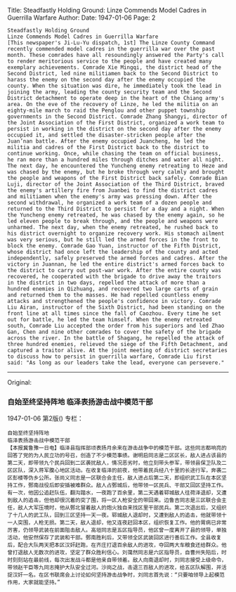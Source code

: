 Title: Steadfastly Holding Ground: Linze Commends Model Cadres in Guerrilla Warfare
Author:
Date: 1947-01-06
Page: 2

    Steadfastly Holding Ground
    Linze Commends Model Cadres in Guerrilla Warfare
    [This newspaper's Ji-Lu-Yu dispatch, 1st] The Linze County Command recently commended model cadres in the guerrilla war over the past month. These comrades have all resoundingly answered the Party's call to render meritorious service to the people and have created many exemplary achievements. Comrade Xie Mingqi, the district head of the Second District, led nine militiamen back to the Second District to harass the enemy on the second day after the enemy occupied the county. When the situation was dire, he immediately took the lead in joining the army, leading the county security team and the Second District detachment to operate deep in the heart of the Chiang army's area. On the eve of the recovery of Linze, he led the militia on an eighty-mile march to raid the Penglou and other puppet township governments in the Second District. Comrade Zhang Shangyi, director of the Joint Association of the First District, organized a work team to persist in working in the district on the second day after the enemy occupied it, and settled the disaster-stricken people after the Juan’nan battle. After the enemy occupied Juancheng, he led the militia and cadres of the First District back to the district to continue working. Once, while chasing the team on official business, he ran more than a hundred miles through ditches and water all night. The next day, he encountered the Yuncheng enemy retreating to Heze and was chased by the enemy, but he broke through very calmly and brought the people and weapons of the First District back safely. Comrade Bian Luji, director of the Joint Association of the Third District, braved the enemy's artillery fire from Juanbei to find the district cadres and militiamen when the enemy's army was pressing down. After the second withdrawal, he organized a work team of a dozen people and returned to the Third District to persist for a day and a night. When the Yuncheng enemy retreated, he was chased by the enemy again, so he led eleven people to break through, and the people and weapons were unharmed. The next day, when the enemy retreated, he rushed back to his district overnight to organize recovery work. His stomach ailment was very serious, but he still led the armed forces in the front to block the enemy. Comrade Gao Yuan, instructor of the Fifth District, whose district had once left the leadership of the county and acted independently, safely preserved the armed forces and cadres. After the victory in Juannan, he led the entire district's armed forces back to the district to carry out post-war work. After the entire county was recovered, he cooperated with the brigade to drive away the traitors in the district in two days, repelled the attack of more than a hundred enemies in Qizhuang, and recovered two large carts of grain and returned them to the masses. He had repelled countless enemy attacks and strengthened the people's confidence in victory. Comrade Liu Airan, instructor of the Sixth District, had been standing on the front line at all times since the fall of Caozhou. Every time he set out for battle, he led the team himself. When the enemy retreated south, Comrade Liu accepted the order from his superiors and led Zhao Gan, Chen and nine other comrades to cover the safety of the brigade across the river. In the battle of Shagang, he repelled the attack of three hundred enemies, relieved the siege of the Fifth Detachment, and captured a traitor alive. At the joint meeting of district secretaries to discuss how to persist in guerrilla warfare, Comrade Liu first said: "As long as our leaders take the lead, everyone can persevere."



<hr /> 

Original: 


### 自始至终坚持阵地  临泽表扬游击战中模范干部

1947-01-06
第2版()
专栏：

    自始至终坚持阵地
    临泽表扬游击战中模范干部
    【本报冀鲁豫一日电】临泽县指挥部顷表扬月余来在游击战争中的模范干部。这些同志都响亮的回答了党的为人民立功的号召，创造了不少模范事绩。谢明启同志是二区区长，敌人进占该县的第二天，即带领九个民兵回到二区袭扰敌人，情况恶劣时，他立刻带头参军，带领县保卫队及二区区队，深入蒋军腹心地区活动。在收复临泽的前夜，他带着民兵经八十里的长途行军，奔袭二区彭楼等伪乡公所。张尚义同志是一区联合会主任，敌人进占后第二天，即组织武工队在本区坚持工作，鄄南战役后即安插被难群众。敌人占鄄城后，他带领一区民兵、干部又回区坚持工作。有一次，他因公追赶队伍，翻沟踏水，一夜跑了百余里，第二天遇着郓城敌人往荷泽退却，又遭到敌人的追击，但他却很沉着的突了围，将一区人枪安全的带回来。边鲁吉同志是三区联合会主任，敌人大军压境时，他从鄄北冒着敌人的炮火独自来找区里干部民兵。第二次退出后，又组织了十几人的武工队，回到三区坚持一天一夜。郓城敌人退却时，又遭到敌人的追击，他就带领十一人突围，人枪无损。第二天，敌人退却，他又连夜赶回本区，组织恢复工作。他的胃病已非常厉害，仍领导武装在前面阻击敌人。高垣同志是五区指导员，他区曾一度离开了县的领导，单独活动，他安然保存了武装和干部。鄄南胜利后，又带领全区武装回区进行善后工作。全县收复后，配合大队两天把本区汉奸赶跑，在齐庄打退百余敌人的进攻，夺回两大车粮食还给群众。他曾打退敌人无数次的进攻，坚定了群众胜利信心。刘蔼然同志是六区指导员，自曹州失陷后，时时刻刻站在最前线，每次出发战斗都是他亲自带领着。敌人向南退却时，刘同志接受上级命令，带领赵干臣等九同志掩护大队安全过河。沙岗之战，击退三百敌人的进攻，给五区队解围，并活捉汉奸一名。在区书联席会上讨论如何坚持游击战争时，刘同志首先说：“只要咱领导上起模范作用，大家就能坚持。”
